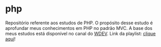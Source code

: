 # php
Repositório referente aos estudos de PHP. O propósito desse estudo é aprofundar meus conhecimentos em PHP no padrão MVC. A base dos meus estudos está disponível no canal do <a href="https://www.youtube.com/@wdevoficial">WDEV</a>. Link da playlist: <a href="https://www.youtube.com/playlist?list=PL_zkXQGHYosGQwNkMMdhRZgm4GjspTnXs">clique aqui</a>!
